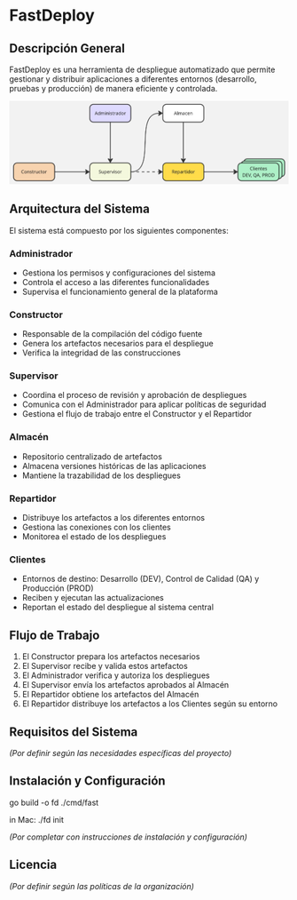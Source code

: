 # FastDeploy

## Descripción General
FastDeploy es una herramienta de despliegue automatizado que permite gestionar y distribuir aplicaciones a diferentes entornos (desarrollo, pruebas y producción) de manera eficiente y controlada.

![arquitectura](./doc/img/FastDeploy.jpg)

## Arquitectura del Sistema

El sistema está compuesto por los siguientes componentes:

### Administrador
- Gestiona los permisos y configuraciones del sistema
- Controla el acceso a las diferentes funcionalidades
- Supervisa el funcionamiento general de la plataforma

### Constructor
- Responsable de la compilación del código fuente
- Genera los artefactos necesarios para el despliegue
- Verifica la integridad de las construcciones

### Supervisor
- Coordina el proceso de revisión y aprobación de despliegues
- Comunica con el Administrador para aplicar políticas de seguridad
- Gestiona el flujo de trabajo entre el Constructor y el Repartidor

### Almacén
- Repositorio centralizado de artefactos
- Almacena versiones históricas de las aplicaciones
- Mantiene la trazabilidad de los despliegues

### Repartidor
- Distribuye los artefactos a los diferentes entornos
- Gestiona las conexiones con los clientes
- Monitorea el estado de los despliegues

### Clientes
- Entornos de destino: Desarrollo (DEV), Control de Calidad (QA) y Producción (PROD)
- Reciben y ejecutan las actualizaciones
- Reportan el estado del despliegue al sistema central

## Flujo de Trabajo

1. El Constructor prepara los artefactos necesarios
2. El Supervisor recibe y valida estos artefactos
3. El Administrador verifica y autoriza los despliegues
4. El Supervisor envía los artefactos aprobados al Almacén
5. El Repartidor obtiene los artefactos del Almacén
6. El Repartidor distribuye los artefactos a los Clientes según su entorno

## Requisitos del Sistema

*(Por definir según las necesidades específicas del proyecto)*

## Instalación y Configuración

go build -o fd ./cmd/fast

in Mac: ./fd init

*(Por completar con instrucciones de instalación y configuración)*

## Licencia

*(Por definir según las políticas de la organización)*
